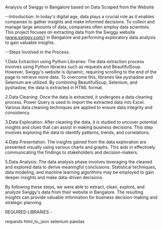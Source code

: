 Analysis of Swiggy in Bangalore based on Data Scraped from the Website

--Introduction:
In today's digital age, data plays a crucial role as it enables companies to gather insights and make informed decisions. To collect and manage large amounts of data, companies often employ data scientists. This project focuses on extracting data from the Swiggy website (www.swiggy.com/) in Bangalore and performing exploratory data analysis to gain valuable insights.

--Steps Involved in the Process:

1.Data Extraction using Python Libraries:
The data extraction process involves using Python libraries such as requests and BeautifulSoup. However, Swiggy's website is dynamic, requiring scrolling to the end of the page to retrieve more data. To overcome this, libraries like pyshadow and Selenium are utilized. By combining BeautifulSoup, Selenium, and pyshadow, the data is extracted in HTML format.

2.Data Cleaning:
Once the data is extracted, it undergoes a data cleaning process. Power Query is used to import the extracted data into Excel. Various data cleaning techniques are applied to ensure data integrity and consistency.

3.Data Exploration:
After cleaning the data, it is studied to uncover potential insights and clues that can assist in making business decisions. This step involves exploring the data to identify patterns, trends, and correlations.

4.Data Presentation:
The insights gained from the data exploration are presented visually using various charts and graphs. This aids in effectively communicating the findings to stakeholders and decision-makers.

5.Data Analysis:
The data analysis phase involves leveraging the cleaned and explored data to derive meaningful conclusions. Statistical techniques, data modeling, and machine learning algorithms may be employed to gain deeper insights and make data-driven decisions.

By following these steps, we were able to extract, clean, explore, and analyze Swiggy's data from their website in Bangalore. The resulting insights can provide valuable information for business decision-making and strategic planning.



REQUIRED LIBRARIES - 

requests
html_to_json
selenium
pandas
